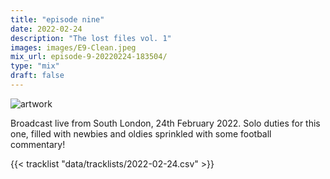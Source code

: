 ```yaml
---
title: "episode nine"
date: 2022-02-24
description: "The lost files vol. 1"
images: images/E9-Clean.jpeg
mix_url: episode-9-20220224-183504/
type: "mix"
draft: false
---
```


![artwork](images/featured.jpeg)

Broadcast live from South London, 24th February 2022. Solo duties for this one, filled with newbies and oldies sprinkled with some football commentary!

{{< tracklist "data/tracklists/2022-02-24.csv" >}}
